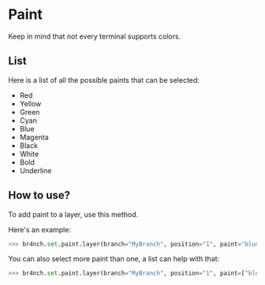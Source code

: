 # Paint

Keep in mind that not every terminal supports colors.

## List

Here is a list of all the possible paints that can be selected:

- Red
- Yellow
- Green
- Cyan
- Blue
- Magenta
- Black
- White
- Bold
- Underline

## How to use?

To add paint to a layer, use this method.

Here's an example:

```python
>>> br4nch.set.paint.layer(branch="MyBranch", position="1", paint="blue")
```

You can also select more paint than one, a list can help with that:

```python
>>> br4nch.set.paint.layer(branch="MyBranch", position="1", paint=["blue", "bold"])
```

